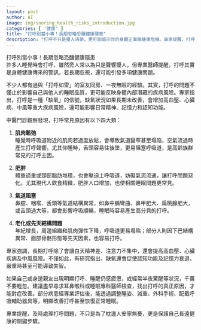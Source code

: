 ```yaml
---
layout: post
author: AI
image: img/snoring_health_risks_introduction.jpg
categories: [ '健康' ]
title: "打呼別當小事！長期忽略恐釀健康隱患"
description: "打呼不只是擾人清夢，更可能暗示你的身體正面臨健康危機。專家提醒，打呼背後原因包含肌肉鬆弛、肥胖、氣道阻塞及老化或結構異常，長期忽視恐提高高血壓、心臟病、中風及失智等風險。發現自己或親友嚴重打呼時，應及早就醫，從改善生活到專業治療，守護睡眠品質與健康。"
---
```

打呼別當小事！長期忽略恐釀健康隱患  
許多人睡覺時會打呼，雖然旁人常以為只是聲響擾人，但專業醫師提醒，打呼其實是身體健康傳來的警訊，若長期忽視，還可能引發多項健康問題。  

不少人都有過與「打呼如雷」的室友同房、一夜無眠的經驗。其實，打呼的問題不僅止於影響自己與他人的睡眠品質，更可能反映身體內部潛藏的疾病風險。專家指出，打呼是一種「缺氧」的信號，缺氧狀況如果長期未改善，會增加高血壓、心臟病、中風等重大疾病風險，還可能影響日常精神、記憶力和認知功能。  

中醫門診觀察發現，打呼常見原因有以下四大類：  

1. **肌肉鬆弛**  
睡覺時呼吸道附近的肌肉若過度放鬆，會導致氣道變窄甚至塌陷，空氣流過時產生打呼聲響。尤其仰睡時，舌頭容易往後墜，更易阻塞呼吸道，是高齡族群常見的打呼主因。  

2. **肥胖**  
體重過重或頸部脂肪堆積，也會壓迫上呼吸道，妨礙氣流流通，讓打呼問題惡化。尤其現代人飲食精緻，肥胖人口增加，也使相關睡眠問題更常見。  

3. **氣道阻塞**  
鼻腔、咽喉、舌頭等氣道結構異常，如鼻中膈彎曲、鼻甲肥大、扁桃腺肥大，或舌頭過大等，都會影響呼吸順暢，睡眠時容易產生高分貝的打呼。  

4. **老化或先天結構問題**  
年紀增長，周邊組織和肌肉彈性下降，呼吸道更易塌陷；部分人則因下巴結構異常、面部骨骼形態等先天因素，也容易打呼。  

專家強調，長期打呼除了會讓白天精神差、注意力不集中，還會提高高血壓、心臟疾病及中風風險。不僅如此，有研究指出，缺氧還會促使認知功能及記憶力衰退，嚴重時甚至可能導致失智。  

如果自己或身邊親友出現明顯打呼、睡醒仍感疲憊，或經常半夜驚醒等狀況，千萬不要輕忽。建議盡早尋求耳鼻喉科或睡眠專科醫師檢查，找出打呼的真正原因，才能對症改善。部分病患經專業評估後，能透過調整睡姿、減重、外科手術、配戴呼吸輔助器具等，明顯改善打呼甚至恢復正常睡眠。  

專業提醒，及時處理打呼問題，不只是為了枕邊人安寧無憂，更是保護自己長遠健康的關鍵步驟。